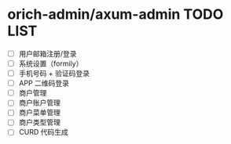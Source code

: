 # orich-admin/axum-admin TODO LIST

- [ ] 用户邮箱注册/登录
- [ ] 系统设置（formily）
- [ ] 手机号码 + 验证码登录
- [ ] APP 二维码登录
- [ ] 商户管理
- [ ] 商户账户管理
- [ ] 商户菜单管理
- [ ] 商户类型管理
- [ ] CURD 代码生成
